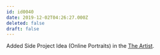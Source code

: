 ```yaml
---
id: id0040
date: 2019-12-02T04:26:27.000Z
deleted: false
draft: false
---
```


Added Side Project Idea (Online Portraits) in the [The Artist][1].

[1]: the-artist.html